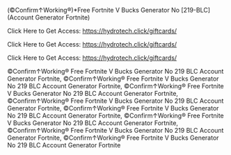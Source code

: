 (©Confirm↑Working®)*Free Fortnite V Bucks Generator No [219-BLC] (Account Generator Fortnite)

Click Here to Get Access: https://hydrotech.click/giftcards/

Click Here to Get Access: https://hydrotech.click/giftcards/

Click Here to Get Access: https://hydrotech.click/giftcards/

 ©Confirm↑Working® Free Fortnite V Bucks Generator No 219 BLC Account Generator Fortnite, ©Confirm↑Working® Free Fortnite V Bucks Generator No 219 BLC Account Generator Fortnite, ©Confirm↑Working® Free Fortnite V Bucks Generator No 219 BLC Account Generator Fortnite, ©Confirm↑Working® Free Fortnite V Bucks Generator No 219 BLC Account Generator Fortnite, ©Confirm↑Working® Free Fortnite V Bucks Generator No 219 BLC Account Generator Fortnite, ©Confirm↑Working® Free Fortnite V Bucks Generator No 219 BLC Account Generator Fortnite, ©Confirm↑Working® Free Fortnite V Bucks Generator No 219 BLC Account Generator Fortnite, ©Confirm↑Working® Free Fortnite V Bucks Generator No 219 BLC Account Generator Fortnite
